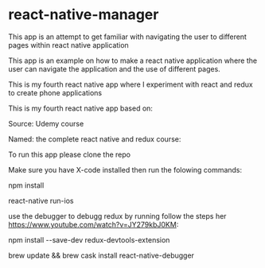 # react-native-manager
This app is an attempt to get familiar with navigating the user to different pages within react native application

This app is an example on how to make a react native application where the user can navigate the application and the use of different pages.

This is my fourth react native app where I experiment with react and redux to create phone applications

This is my fourth react native app based on:

Source: Udemy course

Named: the complete react native and redux course:

To run this app please clone the repo

Make sure you have X-code installed then run the folowing commands:

npm install

react-native run-ios

use the debugger to debugg redux by running follow the steps her https://www.youtube.com/watch?v=JY279kbJ0KM: 

npm install --save-dev redux-devtools-extension

brew update && brew cask install react-native-debugger
